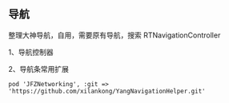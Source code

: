## 导航

整理大神导航，自用，需要原有导航，搜索 RTNavigationController



1、导航控制器

2、导航条常用扩展



```
pod 'JFZNetworking', :git => 'https://github.com/xilankong/YangNavigationHelper.git'
```
